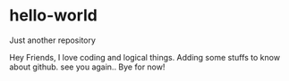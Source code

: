 # hello-world
Just another repository

Hey Friends,
I love coding and logical things. Adding some stuffs to know about github.
see you again.. Bye for now!

